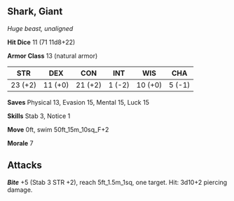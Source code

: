## Shark, Giant

*Huge beast, unaligned*

**Hit Dice** 11 (71 11d8+22)

**Armor Class** 13 (natural armor)

| STR     | DEX     | CON     | INT     | WIS     | CHA     |
|---------|---------|---------|---------|---------|---------|
| 23 (+2) | 11 (+0) | 21 (+2) |  1 (-2) | 10 (+0) |  5 (-1) |

**Saves** Physical 13, Evasion 15, Mental 15, Luck 15

**Skills** Stab 3, Notice 1

**Move** 0ft, swim 50ft\_15m\_10sq\_F+2

**Morale** 7

## Attacks

***Bite*** +5 (Stab 3 STR +2), reach 5ft\_1.5m\_1sq, one target. Hit: 3d10+2 piercing damage.

